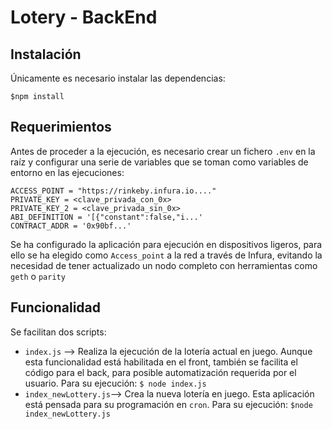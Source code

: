 # Lotery - BackEnd

## Instalación

Únicamente es necesario instalar las dependencias:

`$npm install`

## Requerimientos

Antes de proceder a la ejecución, es necesario crear un fichero `.env` en la raíz y configurar una serie de variables que se toman como variables de entorno en las ejecuciones:

```
ACCESS_POINT = "https://rinkeby.infura.io...."
PRIVATE_KEY = <clave_privada_con_0x>
PRIVATE_KEY_2 = <clave_privada_sin_0x>
ABI_DEFINITION = '[{"constant":false,"i...'
CONTRACT_ADDR = '0x90bf...'
```

Se ha configurado la aplicación para ejecución en dispositivos ligeros, para ello se ha elegido como `Access_point` a la red a través de Infura, evitando la necesidad de tener actualizado un nodo completo con herramientas como `geth` o `parity`

## Funcionalidad

Se facilitan dos scripts:

- `index.js` —> Realiza la ejecución de la lotería actual en juego. Aunque esta funcionalidad está habilitada en el front, también se facilita el código para el back, para posible automatización requerida por el usuario. Para su ejecución: `$ node index.js`
- `index_newLottery.js`—> Crea la nueva lotería en juego. Esta aplicación está pensada para su programación en `cron`. Para su ejecución: `$node index_newLottery.js`









